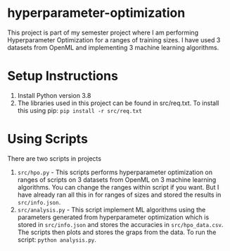 # hyperparameter-optimization

This project is part of my semester project where I am performing Hyperparameter Optimization for a ranges of training sizes. I have used 3 datasets from OpenML and implementing 3 machine learning algorithms. 

# Setup Instructions
1. Install Python version 3.8
2. The libraries used in this project can be found in src/req.txt. To install this using pip: `pip install -r src/req.txt`

# Using Scripts
There are two scripts in projects 
1. `src/hpo.py` - This scripts performs hyperparameter optimization on ranges of scripts on 3 datasets from OpenML on 3 machine learning algorithms. You can change the ranges within script if you want. But I have already ran all this in for ranges of sizes and stored the results in `src/info.json`. 
2. `src/analysis.py` - This script implement ML algorithms using the parameters generated from hyperparameter optimization which is stored in `src/info.json` and stores the accuracies in `src/hpo_data.csv`. The scripts then plots and stores the graps from the data. To run the script: `python analysis.py`. 

